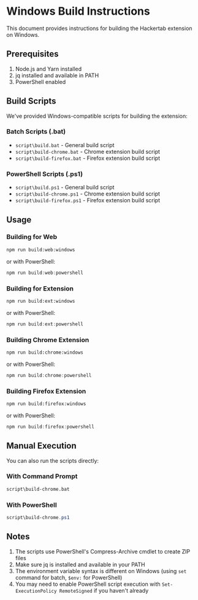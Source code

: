 # Windows Build Instructions

This document provides instructions for building the Hackertab extension on Windows.

## Prerequisites

1. Node.js and Yarn installed
2. jq installed and available in PATH
3. PowerShell enabled

## Build Scripts

We've provided Windows-compatible scripts for building the extension:

### Batch Scripts (.bat)

- `script\build.bat` - General build script
- `script\build-chrome.bat` - Chrome extension build script
- `script\build-firefox.bat` - Firefox extension build script

### PowerShell Scripts (.ps1)

- `script\build.ps1` - General build script
- `script\build-chrome.ps1` - Chrome extension build script
- `script\build-firefox.ps1` - Firefox extension build script

## Usage

### Building for Web

```cmd
npm run build:web:windows
```

or with PowerShell:

```powershell
npm run build:web:powershell
```

### Building for Extension

```cmd
npm run build:ext:windows
```

or with PowerShell:

```powershell
npm run build:ext:powershell
```

### Building Chrome Extension

```cmd
npm run build:chrome:windows
```

or with PowerShell:

```powershell
npm run build:chrome:powershell
```

### Building Firefox Extension

```cmd
npm run build:firefox:windows
```

or with PowerShell:

```powershell
npm run build:firefox:powershell
```

## Manual Execution

You can also run the scripts directly:

### With Command Prompt

```cmd
script\build-chrome.bat
```

### With PowerShell

```powershell
script\build-chrome.ps1
```

## Notes

1. The scripts use PowerShell's Compress-Archive cmdlet to create ZIP files
2. Make sure jq is installed and available in your PATH
3. The environment variable syntax is different on Windows (using `set` command for batch, `$env:` for PowerShell)
4. You may need to enable PowerShell script execution with `Set-ExecutionPolicy RemoteSigned` if you haven't already
